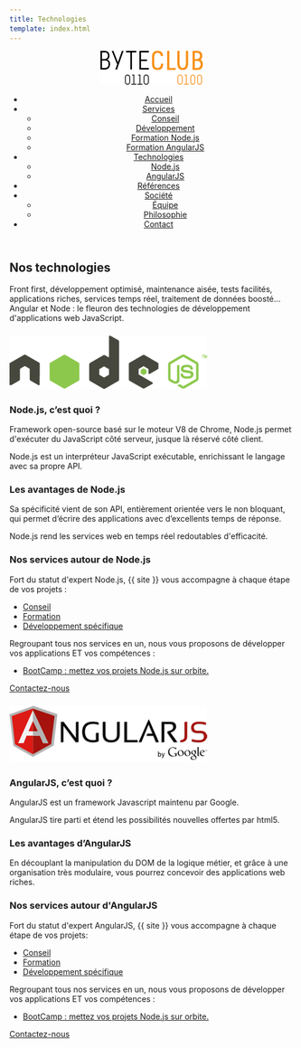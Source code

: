 ```yaml
---
title: Technologies
template: index.html
---
```


<div class="js-sticky">
	<header class="header" role="banner" id="top">
		<div class="wrap cf">
			<div class="logo">
				<img src="img/logo.png" alt="{{ site }}" />
			</div>
			<nav class="wrapper-nav-main">
				<ul class="nav nav-main">
					<li class="lnk-home"><a href="index.html"><span>Accueil</span></a></li>
					<li>
						<a href="services.html">Services</a>
						<ul class="nav nav-sub">
							<li><a href="#conseil">Conseil</a></li>
							<li><a href="#developpement">Développement</a></li>
							<li><a href="#formation-nodejs">Formation Node.js</a></li>
							<li><a href="#formation-angularjs">Formation AngularJS</a></li>
						</ul>
					</li>
					<li class="current">
						<a href="technologies.html">Technologies</a>
						<ul class="nav nav-sub">
							<li><a href="#nodejs">Node.js</a></li>
							<li><a href="#angularjs">AngularJS</a></li>
						</ul>
					</li>
					<li><a href="references.html">Références</a></li>
					<li>
						<a href="societe.html">Société</a>
						<ul class="nav nav-sub">
							<li><a href="#equipe">Équipe</a></li>
							<li><a href="#philosophie">Philosophie</a></li>
						</ul>
					</li>
					<li><a href="contact.html">Contact</a></li>
				</ul>
			</nav>
		</div>
	</header>
</div>

<section class="banner">
	<div class="wrap cf">
		<div class="inner">
			<h1 class="page-title">Nos technologies</h1>
			<div class="banner-text">
				<p>Front first, développement optimisé, maintenance aisée, tests facilités, applications riches, services temps réel, traitement de données boosté... Angular et Node : le fleuron des technologies de développement d'applications web JavaScript.</p>
			</div>
		</div>
	</div>
</section>

<div class="techno-logo">
	<div class="wrap cf">
		<div class="inner">
			<h3 id="nodejs"><img src="img/logo-nodejs.png" alt="Node.js" /></h3>
		</div>
	</div>
</div>

<section class="section">
	<div class="wrap cf">
		<div class="inner">
			<div class="techno-col content cf">
				<h3 class="title-second">Node.js, c’est quoi ?</h3>
				<p>Framework open-source basé sur le moteur V8 de Chrome, Node.js permet d'exécuter du JavaScript côté serveur, jusque là réservé côté client.</p>
				<p>Node.js est un interpréteur JavaScript exécutable, enrichissant le langage avec sa propre API.</p>
				<h3 class="title-second">Les avantages de Node.js</h3>
				<p>Sa spécificité vient de son API, entièrement orientée vers le non bloquant, qui permet d’écrire des applications avec d’excellents temps de réponse.</p>
				<p>Node.js rend les services web en temps réel redoutables d'efficacité.</p>
			</div>
			<div class="techno-col content last cf">
				<h3 class="title-second">Nos services autour de Node.js</h3>
				<p>Fort du statut d'expert Node.js, {{ site }} vous accompagne à chaque étape de vos projets :</p>
				<ul>
					<li><a href="services.html#conseil">Conseil</a></li>
					<li><a href="formationNodeJS.html">Formation</a></li>
					<li><a href="services.html#developpement">Développement spécifique</a></li>
				</ul>
				<p>Regroupant tous nos services en un, nous vous proposons de développer vos applications ET vos compétences :</p>
				<ul>
					<li><a href="bootcamp.html">BootCamp : mettez vos projets Node.js sur orbite.</a></li>
				</ul>
				<a href="contact.html" class="btn">Contactez-nous</a>
			</div>
		</div>
	</div>
</section>

<div class="techno-logo">
	<div class="wrap cf">
		<div class="inner">
			<h3 id="angularjs"><img src="img/logo-angularjs.png" alt="AngularJS" /></h3>
		</div>
	</div>
</div>

<section class="section">
	<div class="wrap cf">
		<div class="inner">
			<div class="techno-col content cf">
				<h3 class="title-second">AngularJS, c’est quoi ?</h3>
				<p>AngularJS est un framework Javascript maintenu par Google.</p>
				<p>AngularJS tire parti et étend les possibilités nouvelles offertes par html5.</p>
				<h3 class="title-second">Les avantages d’AngularJS</h3>
				<p>En découplant la manipulation du DOM de la logique métier, et grâce à une organisation très modulaire, vous pourrez concevoir des applications web riches.</p>
			</div>
			<div class="techno-col content last cf">
				<h3 class="title-second">Nos services autour d'AngularJS</h3>
				<p>Fort du statut d'expert AngularJS, {{ site }} vous accompagne à chaque étape de vos projets:</p>
				<ul>
					<li><a href="services.html#conseil">Conseil</a></li>
					<li><a href="formationAngularJS.html">Formation</a></li>
					<li><a href="services.html#developpement">Développement spécifique</a></li>
				</ul>
				<p>Regroupant tous nos services en un, nous vous proposons de développer vos applications ET vos compétences :</p>
				<ul>
					<li><a href="bootcamp.html">BootCamp : mettez vos projets Node.js sur orbite.</a></li>
				</ul>
				<p> </p>
				<a href="contact.html" class="btn">Contactez-nous</a>
			</div>
		</div>
	</div>
</section>

